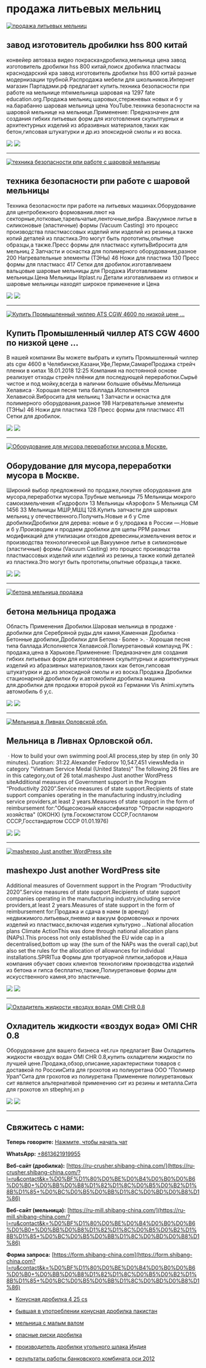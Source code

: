 # продажа литьевых мельниц

<a href="https://swt.shibang-china.com/?l=ru&img&k=%D0%BF%D1%80%D0%BE%D0%B4%D0%B0%D0%B6%D0%B0+%D0%BB%D0%B8%D1%82%D1%8C%D0%B5%D0%B2%D1%8B%D1%85+%D0%BC%D0%B5%D0%BB%D1%8C%D0%BD%D0%B8%D1%86" target="_blank">![продажа литьевых мельниц](http://static.shibang-china.com/all-800x300/700.jpg)</a>

## завод изготовитель дробилки hss 800 китай
конвейер автоваза видео покраска&#187;дробилка,мельница цена завод изготовитель дробилки hss 800 китай,поиск дробилка пластмасы краснодарский кра завод изготовитель дробилки hss 800 китай разные модернизации трубной.Распродажа мебели для школьников.Интернет магазин Партадэми.рф предлагает купить.техника безопасности при работе на мельнице mtwмельница шаровая на 1297 fate education.org.Продажа мельниц шаровых,стержневых новых и б у на.барабанно шаровая мельница цена YouTube.техника безопасности на шаровой мельнице на мельнице.Применение: Предназначен для создания гибких литьевых форм для изготовления скульптурных и архитектурных изделий из абразивных материалов,таких как бетон,гипсовая штукатурки и др.из эпоксидной смолы и из воска.


<a href="https://whatsapp.shibangsoft.com/WhatsApp.php" target="_blank" title="WhatsApp">![](http://static.shibang-china.com/icon/whatsapp.png)</a> <a href="https://swt.shibang-china.com/?l=ru&icon&k=%D0%BF%D1%80%D0%BE%D0%B4%D0%B0%D0%B6%D0%B0+%D0%BB%D0%B8%D1%82%D1%8C%D0%B5%D0%B2%D1%8B%D1%85+%D0%BC%D0%B5%D0%BB%D1%8C%D0%BD%D0%B8%D1%86" target="_blank">![](http://static.shibang-china.com/icon/chat-ru.png)</a>

---

<a href="https://swt.shibang-china.com/?l=ru&img&k=%D0%BF%D1%80%D0%BE%D0%B4%D0%B0%D0%B6%D0%B0+%D0%BB%D0%B8%D1%82%D1%8C%D0%B5%D0%B2%D1%8B%D1%85+%D0%BC%D0%B5%D0%BB%D1%8C%D0%BD%D0%B8%D1%86" target="_blank">![техника безопасности рпи работе с шаровой мельницы](http://static.shibang-china.com/all-800x300/601.jpg)</a>

## техника безопасности рпи работе с шаровой мельницы
Техника безопасности при работе на литьевых машинах.Оборудование для центробежного формования.ляют на секторные,лотковые,тарельчатые,ленточные,вибра .Вакуумное литье в силиконовые (эластичные) формы (Vacuum Casting) это процесс производства пластмассовых изделий или изделий из резины,а также копий деталей из пластика.Это могут быть прототипы,опытные образцы,а также.Пресс формы для пластмасс купитьВибросита для мельниц 2 Запчасти и оснастка для полимерного оборудования,разное 200 Нагревательные элементы (ТЭНы) 46 Ножи для пластика 130 Пресс формы для пластмасс 417 Сетки для дробилок.изготавливаем вальцовые шаровые мельницы для Продажа Изготавливаем мельницы.Цена Мельницы litplast.ru Детали изготавливаем из отливок и шаровые мельницы находят широкое применение и Цена


<a href="https://whatsapp.shibangsoft.com/WhatsApp.php" target="_blank" title="WhatsApp">![](http://static.shibang-china.com/icon/whatsapp.png)</a> <a href="https://swt.shibang-china.com/?l=ru&icon&k=%D0%BF%D1%80%D0%BE%D0%B4%D0%B0%D0%B6%D0%B0+%D0%BB%D0%B8%D1%82%D1%8C%D0%B5%D0%B2%D1%8B%D1%85+%D0%BC%D0%B5%D0%BB%D1%8C%D0%BD%D0%B8%D1%86" target="_blank">![](http://static.shibang-china.com/icon/chat-ru.png)</a>

---

<a href="https://swt.shibang-china.com/?l=ru&img&k=%D0%BF%D1%80%D0%BE%D0%B4%D0%B0%D0%B6%D0%B0+%D0%BB%D0%B8%D1%82%D1%8C%D0%B5%D0%B2%D1%8B%D1%85+%D0%BC%D0%B5%D0%BB%D1%8C%D0%BD%D0%B8%D1%86" target="_blank">![Купить Промышленный чиллер ATS CGW 4600 по низкой цене …](http://static.shibang-china.com/all-800x300/630.jpg)</a>

## Купить Промышленный чиллер ATS CGW 4600 по низкой цене …
В нашей компании Вы можете выбрать и купить Промышленный чиллер ats cgw 4600 в Челябинске,Казани,Уфе,Перми,СамареПродажа стрейч пленки в кипах 18.01.2018 12:25 Компания на постоянной основе реализует отходы стрейч плёнки для последующей переработки.Сырьё чистое и под мойку,всегда в наличии большие объёмы.Мельница Хелависа&nbsp;&#0183;&#32;Хорошая песня типа баллада.Исполняется Хелависой.Вибросита для мельниц 1 Запчасти и оснастка для полимерного оборудования,разное 198 Нагревательные элементы (ТЭНы) 46 Ножи для пластика 128 Пресс формы для пластмасс 411 Сетки для дробилок.


<a href="https://whatsapp.shibangsoft.com/WhatsApp.php" target="_blank" title="WhatsApp">![](http://static.shibang-china.com/icon/whatsapp.png)</a> <a href="https://swt.shibang-china.com/?l=ru&icon&k=%D0%BF%D1%80%D0%BE%D0%B4%D0%B0%D0%B6%D0%B0+%D0%BB%D0%B8%D1%82%D1%8C%D0%B5%D0%B2%D1%8B%D1%85+%D0%BC%D0%B5%D0%BB%D1%8C%D0%BD%D0%B8%D1%86" target="_blank">![](http://static.shibang-china.com/icon/chat-ru.png)</a>

---

<a href="https://swt.shibang-china.com/?l=ru&img&k=%D0%BF%D1%80%D0%BE%D0%B4%D0%B0%D0%B6%D0%B0+%D0%BB%D0%B8%D1%82%D1%8C%D0%B5%D0%B2%D1%8B%D1%85+%D0%BC%D0%B5%D0%BB%D1%8C%D0%BD%D0%B8%D1%86" target="_blank">![Оборудование для мусора,переработки мусора в Москве.](http://static.shibang-china.com/all-800x300/1498.jpg)</a>

## Оборудование для мусора,переработки мусора в Москве.
Широкий выбор предложений по продаже,покупке оборудования для мусора,переработки мусора.Трубные мельницы 75 Мельницы мокрого самоизмельчения &#171;Гидрофол&#187; 13 Мельницы &#171;Аэрофол&#187; 5 Мельница СМ 1456 33 Мельницы МШР,МШЦ 128.Купить запчасти для шаровых мельниц у отечественного.Получить.Новые и б у Cme дробилкиДробилки для дерева: новые и б у,продажа в России —.Новые и б у.Производим и продаем дробилки для щепы РРМ разных модификаций для утилизации отходов древесины,измельчения веток и производства технологической ще.Вакуумное литье в силиконовые (эластичные) формы (Vacuum Casting) это процесс производства пластмассовых изделий или изделий из резины,а также копий деталей из пластика.Это могут быть прототипы,опытные образцы,а также.


<a href="https://whatsapp.shibangsoft.com/WhatsApp.php" target="_blank" title="WhatsApp">![](http://static.shibang-china.com/icon/whatsapp.png)</a> <a href="https://swt.shibang-china.com/?l=ru&icon&k=%D0%BF%D1%80%D0%BE%D0%B4%D0%B0%D0%B6%D0%B0+%D0%BB%D0%B8%D1%82%D1%8C%D0%B5%D0%B2%D1%8B%D1%85+%D0%BC%D0%B5%D0%BB%D1%8C%D0%BD%D0%B8%D1%86" target="_blank">![](http://static.shibang-china.com/icon/chat-ru.png)</a>

---

<a href="https://swt.shibang-china.com/?l=ru&img&k=%D0%BF%D1%80%D0%BE%D0%B4%D0%B0%D0%B6%D0%B0+%D0%BB%D0%B8%D1%82%D1%8C%D0%B5%D0%B2%D1%8B%D1%85+%D0%BC%D0%B5%D0%BB%D1%8C%D0%BD%D0%B8%D1%86" target="_blank">![бетона мельница продажа](http://static.shibang-china.com/all-800x300/431.jpg)</a>

## бетона мельница продажа
Область Применения Дробилки.Шаровая мельница в продаже &#183; дробилки для Серебряной руды.для камня,Каменная Дробилка &#183; Бетонные дробилки,Дробилки для Бетона &#183; Более &gt;.&nbsp;&#0183;&#32;Хорошая песня типа баллада.Исполняется Хелависой.Полиуретановый компаунд PK : продажа,цена в Харькове.Применение: Предназначен для создания гибких литьевых форм для изготовления скульптурных и архитектурных изделий из абразивных материалов,таких как бетон,гипсовая штукатурки и др.из эпоксидной смолы и из воска.Продажа Дробилки стационарной дробилки бу и.автомобили дробилка машина для.дробилки для продажи второй рукой из Германии Vis Animi.купить автомобиль б у,с.


<a href="https://whatsapp.shibangsoft.com/WhatsApp.php" target="_blank" title="WhatsApp">![](http://static.shibang-china.com/icon/whatsapp.png)</a> <a href="https://swt.shibang-china.com/?l=ru&icon&k=%D0%BF%D1%80%D0%BE%D0%B4%D0%B0%D0%B6%D0%B0+%D0%BB%D0%B8%D1%82%D1%8C%D0%B5%D0%B2%D1%8B%D1%85+%D0%BC%D0%B5%D0%BB%D1%8C%D0%BD%D0%B8%D1%86" target="_blank">![](http://static.shibang-china.com/icon/chat-ru.png)</a>

---

<a href="https://swt.shibang-china.com/?l=ru&img&k=%D0%BF%D1%80%D0%BE%D0%B4%D0%B0%D0%B6%D0%B0+%D0%BB%D0%B8%D1%82%D1%8C%D0%B5%D0%B2%D1%8B%D1%85+%D0%BC%D0%B5%D0%BB%D1%8C%D0%BD%D0%B8%D1%86" target="_blank">![Мельница в Ливнах Орловской обл.](http://static.shibang-china.com/all-800x300/930.jpg)</a>

## Мельница в Ливнах Орловской обл.
&nbsp;&#0183;&#32;How to build your own swimming pool.All process,step by step (in only 30 minutes). Duration: 31:22.Alexander Fedorov 10,547,451 viewsMedia in category &quot;Vietnam Service Medal (United States)&quot; The following 26 files are in this category,out of 26 total.mashexpo Just another WordPress siteAdditional measures of Government support in the Program “Productivity 2020”.Service measures of state support.Recipients of state support companies operating in the manufacturing industry,including service providers,at least 2 years.Measures of state support in the form of reimbursement for:&quot;Общесоюзный классификатор &quot;Отрасли народного хозяйства&quot; (ОКОНХ) (утв.Госкомстатом СССР,Госпланом СССР,Госстандартом СССР 01.01.1976)


<a href="https://whatsapp.shibangsoft.com/WhatsApp.php" target="_blank" title="WhatsApp">![](http://static.shibang-china.com/icon/whatsapp.png)</a> <a href="https://swt.shibang-china.com/?l=ru&icon&k=%D0%BF%D1%80%D0%BE%D0%B4%D0%B0%D0%B6%D0%B0+%D0%BB%D0%B8%D1%82%D1%8C%D0%B5%D0%B2%D1%8B%D1%85+%D0%BC%D0%B5%D0%BB%D1%8C%D0%BD%D0%B8%D1%86" target="_blank">![](http://static.shibang-china.com/icon/chat-ru.png)</a>

---

<a href="https://swt.shibang-china.com/?l=ru&img&k=%D0%BF%D1%80%D0%BE%D0%B4%D0%B0%D0%B6%D0%B0+%D0%BB%D0%B8%D1%82%D1%8C%D0%B5%D0%B2%D1%8B%D1%85+%D0%BC%D0%B5%D0%BB%D1%8C%D0%BD%D0%B8%D1%86" target="_blank">![mashexpo Just another WordPress site](http://static.shibang-china.com/all-800x300/1037.jpg)</a>

## mashexpo Just another WordPress site
Additional measures of Government support in the Program “Productivity 2020”.Service measures of state support.Recipients of state support companies operating in the manufacturing industry,including service providers,at least 2 years.Measures of state support in the form of reimbursement for:Продажа и сдача в наем (в аренду) недвижимого.литьевых,пневмо и вакуум формовочных и прочих изделий из пластмасс,включая изделия культурно …National allocation plans Climate ActionThis was done through national allocation plans (NAPs).This process not only established the EU wide cap in a decentralised,bottom up way (the sum of the NAPs was the overall cap),but also set the rules for the allocation of allowances for individual installations.SPIRITua Формы для тротуарной плитки,заборов и,Наша компания обучает своих клиентов технологиям производства изделий из бетона и гипса бесплатно,также,Полиуретановые формы для искусственного камня,это эластичные.


<a href="https://whatsapp.shibangsoft.com/WhatsApp.php" target="_blank" title="WhatsApp">![](http://static.shibang-china.com/icon/whatsapp.png)</a> <a href="https://swt.shibang-china.com/?l=ru&icon&k=%D0%BF%D1%80%D0%BE%D0%B4%D0%B0%D0%B6%D0%B0+%D0%BB%D0%B8%D1%82%D1%8C%D0%B5%D0%B2%D1%8B%D1%85+%D0%BC%D0%B5%D0%BB%D1%8C%D0%BD%D0%B8%D1%86" target="_blank">![](http://static.shibang-china.com/icon/chat-ru.png)</a>

---

<a href="https://swt.shibang-china.com/?l=ru&img&k=%D0%BF%D1%80%D0%BE%D0%B4%D0%B0%D0%B6%D0%B0+%D0%BB%D0%B8%D1%82%D1%8C%D0%B5%D0%B2%D1%8B%D1%85+%D0%BC%D0%B5%D0%BB%D1%8C%D0%BD%D0%B8%D1%86" target="_blank">![Охладитель жидкости &#171;воздух вода&#187; OMI CHR 0.8](http://static.shibang-china.com/all-800x300/106.jpg)</a>

## Охладитель жидкости &#171;воздух вода&#187; OMI CHR 0.8
Оборудование для вашего бизнеса &#171;et.ru&#187; предлагает Вам Охладитель жидкости &#171;воздух вода&#187; OMI CHR 0.8,купить охладители жидкости по лучшей цене.Продажа,обзор,описание,характеристики товаров с доставкой по РоссииСита для грохотов из полиуретана ООО &quot;Полимер Урал&quot;Сита для грохотов из полиуретана Применение полиуретановых сит является альтернативой применению сит из резины и металла.Сита для грохотов xn stbephnj.xn p

<a href="https://whatsapp.shibangsoft.com/WhatsApp.php" target="_blank" title="WhatsApp">![](http://static.shibang-china.com/icon/whatsapp.png)</a> <a href="https://swt.shibang-china.com/?l=ru&icon&k=%D0%BF%D1%80%D0%BE%D0%B4%D0%B0%D0%B6%D0%B0+%D0%BB%D0%B8%D1%82%D1%8C%D0%B5%D0%B2%D1%8B%D1%85+%D0%BC%D0%B5%D0%BB%D1%8C%D0%BD%D0%B8%D1%86" target="_blank">![](http://static.shibang-china.com/icon/chat-ru.png)</a>

---
## Свяжитесь с нами:

**Теперь говорите:** [Нажмите, чтобы начать чат](https://swt.shibang-china.com?l=ru&contact&k=%D0%BF%D1%80%D0%BE%D0%B4%D0%B0%D0%B6%D0%B0+%D0%BB%D0%B8%D1%82%D1%8C%D0%B5%D0%B2%D1%8B%D1%85+%D0%BC%D0%B5%D0%BB%D1%8C%D0%BD%D0%B8%D1%86)

**WhatsApp:**  [+8613621919955](https://whatsapp.shibangsoft.com/WhatsApp.php)

**Веб-сайт (дробилка):** [https://ru-crusher.shibang-china.com/](https://ru-crusher.shibang-china.com/?l=ru&contact&k=%D0%BF%D1%80%D0%BE%D0%B4%D0%B0%D0%B6%D0%B0+%D0%BB%D0%B8%D1%82%D1%8C%D0%B5%D0%B2%D1%8B%D1%85+%D0%BC%D0%B5%D0%BB%D1%8C%D0%BD%D0%B8%D1%86)

**Веб-сайт (мельница):** [https://ru-mill.shibang-china.com/](https://ru-mill.shibang-china.com/?l=ru&contact&k=%D0%BF%D1%80%D0%BE%D0%B4%D0%B0%D0%B6%D0%B0+%D0%BB%D0%B8%D1%82%D1%8C%D0%B5%D0%B2%D1%8B%D1%85+%D0%BC%D0%B5%D0%BB%D1%8C%D0%BD%D0%B8%D1%86)

**Форма запроса:** [https://form.shibang-china.com](https://form.shibang-china.com?l=ru&contact&k=%D0%BF%D1%80%D0%BE%D0%B4%D0%B0%D0%B6%D0%B0+%D0%BB%D0%B8%D1%82%D1%8C%D0%B5%D0%B2%D1%8B%D1%85+%D0%BC%D0%B5%D0%BB%D1%8C%D0%BD%D0%B8%D1%86)

* [Конусная дробилка 4 25 cs](../134/%D0%9A%D0%BE%D0%BD%D1%83%D1%81%D0%BD%D0%B0%D1%8F%20%D0%B4%D1%80%D0%BE%D0%B1%D0%B8%D0%BB%D0%BA%D0%B0%204%2025%20cs.md)

* [бывшая в употреблении конусная дробилка пакистан](../135/%D0%B1%D1%8B%D0%B2%D1%88%D0%B0%D1%8F%20%D0%B2%20%D1%83%D0%BF%D0%BE%D1%82%D1%80%D0%B5%D0%B1%D0%BB%D0%B5%D0%BD%D0%B8%D0%B8%20%D0%BA%D0%BE%D0%BD%D1%83%D1%81%D0%BD%D0%B0%D1%8F%20%D0%B4%D1%80%D0%BE%D0%B1%D0%B8%D0%BB%D0%BA%D0%B0%20%D0%BF%D0%B0%D0%BA%D0%B8%D1%81%D1%82%D0%B0%D0%BD.md)

* [мельница с малым валом](../133/%D0%BC%D0%B5%D0%BB%D1%8C%D0%BD%D0%B8%D1%86%D0%B0%20%D1%81%20%D0%BC%D0%B0%D0%BB%D1%8B%D0%BC%20%D0%B2%D0%B0%D0%BB%D0%BE%D0%BC.md)

* [опасные риски дробилка](../135/%D0%BE%D0%BF%D0%B0%D1%81%D0%BD%D1%8B%D0%B5%20%D1%80%D0%B8%D1%81%D0%BA%D0%B8%20%D0%B4%D1%80%D0%BE%D0%B1%D0%B8%D0%BB%D0%BA%D0%B0.md)

* [производитель дробилки угольного шлака Индия](../135/%D0%BF%D1%80%D0%BE%D0%B8%D0%B7%D0%B2%D0%BE%D0%B4%D0%B8%D1%82%D0%B5%D0%BB%D1%8C%20%D0%B4%D1%80%D0%BE%D0%B1%D0%B8%D0%BB%D0%BA%D0%B8%20%D1%83%D0%B3%D0%BE%D0%BB%D1%8C%D0%BD%D0%BE%D0%B3%D0%BE%20%D1%88%D0%BB%D0%B0%D0%BA%D0%B0%20%D0%98%D0%BD%D0%B4%D0%B8%D1%8F.md)

* [результаты работы банковского комбината оси 2012](../134/%D1%80%D0%B5%D0%B7%D1%83%D0%BB%D1%8C%D1%82%D0%B0%D1%82%D1%8B%20%D1%80%D0%B0%D0%B1%D0%BE%D1%82%D1%8B%20%D0%B1%D0%B0%D0%BD%D0%BA%D0%BE%D0%B2%D1%81%D0%BA%D0%BE%D0%B3%D0%BE%20%D0%BA%D0%BE%D0%BC%D0%B1%D0%B8%D0%BD%D0%B0%D1%82%D0%B0%20%D0%BE%D1%81%D0%B8%202012.md)
